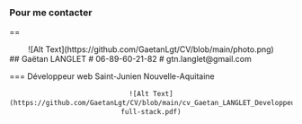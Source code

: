 ### Pour me contacter

==

<div align="center">
		![Alt Text](https://github.com/GaetanLgt/CV/blob/main/photo.png)
</div>
<div>
## Gaëtan LANGLET
# 06-89-60-21-82
# gtn.langlet@gmail.com
</div>

===		Développeur web
		Saint-Junien
		Nouvelle-Aquitaine
		
<div align="center">
	
	![Alt Text](https://github.com/GaetanLgt/CV/blob/main/cv_Gaetan_LANGLET_Developpeur-full-stack.pdf)
	
</div>
